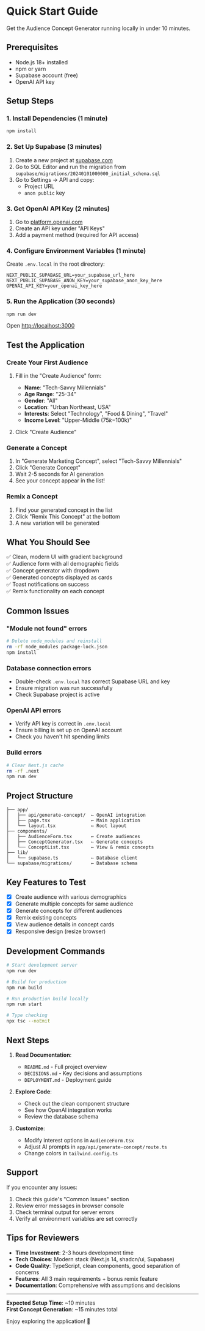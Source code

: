 # Quick Start Guide

Get the Audience Concept Generator running locally in under 10 minutes.

## Prerequisites

- Node.js 18+ installed
- npm or yarn
- Supabase account (free)
- OpenAI API key

## Setup Steps

### 1. Install Dependencies (1 minute)

```bash
npm install
```

### 2. Set Up Supabase (3 minutes)

1. Create a new project at [supabase.com](https://supabase.com)
2. Go to SQL Editor and run the migration from `supabase/migrations/20240101000000_initial_schema.sql`
3. Go to Settings → API and copy:
   - Project URL
   - `anon public` key

### 3. Get OpenAI API Key (2 minutes)

1. Go to [platform.openai.com](https://platform.openai.com)
2. Create an API key under "API Keys"
3. Add a payment method (required for API access)

### 4. Configure Environment Variables (1 minute)

Create `.env.local` in the root directory:

```env
NEXT_PUBLIC_SUPABASE_URL=your_supabase_url_here
NEXT_PUBLIC_SUPABASE_ANON_KEY=your_supabase_anon_key_here
OPENAI_API_KEY=your_openai_key_here
```

### 5. Run the Application (30 seconds)

```bash
npm run dev
```

Open [http://localhost:3000](http://localhost:3000)

## Test the Application

### Create Your First Audience

1. Fill in the "Create Audience" form:
   - **Name**: "Tech-Savvy Millennials"
   - **Age Range**: "25-34"
   - **Gender**: "All"
   - **Location**: "Urban Northeast, USA"
   - **Interests**: Select "Technology", "Food & Dining", "Travel"
   - **Income Level**: "Upper-Middle ($75k-$100k)"

2. Click "Create Audience"

### Generate a Concept

1. In "Generate Marketing Concept", select "Tech-Savvy Millennials"
2. Click "Generate Concept"
3. Wait 2-5 seconds for AI generation
4. See your concept appear in the list!

### Remix a Concept

1. Find your generated concept in the list
2. Click "Remix This Concept" at the bottom
3. A new variation will be generated

## What You Should See

✅ Clean, modern UI with gradient background  
✅ Audience form with all demographic fields  
✅ Concept generator with dropdown  
✅ Generated concepts displayed as cards  
✅ Toast notifications on success  
✅ Remix functionality on each concept  

## Common Issues

### "Module not found" errors
```bash
# Delete node_modules and reinstall
rm -rf node_modules package-lock.json
npm install
```

### Database connection errors
- Double-check `.env.local` has correct Supabase URL and key
- Ensure migration was run successfully
- Check Supabase project is active

### OpenAI API errors
- Verify API key is correct in `.env.local`
- Ensure billing is set up on OpenAI account
- Check you haven't hit spending limits

### Build errors
```bash
# Clear Next.js cache
rm -rf .next
npm run dev
```

## Project Structure

```
├── app/
│   ├── api/generate-concept/  ← OpenAI integration
│   ├── page.tsx               ← Main application
│   └── layout.tsx             ← Root layout
├── components/
│   ├── AudienceForm.tsx       ← Create audiences
│   ├── ConceptGenerator.tsx   ← Generate concepts
│   └── ConceptList.tsx        ← View & remix concepts
├── lib/
│   └── supabase.ts            ← Database client
└── supabase/migrations/       ← Database schema
```

## Key Features to Test

- [x] Create audience with various demographics
- [x] Generate multiple concepts for same audience
- [x] Generate concepts for different audiences
- [x] Remix existing concepts
- [x] View audience details in concept cards
- [x] Responsive design (resize browser)

## Development Commands

```bash
# Start development server
npm run dev

# Build for production
npm run build

# Run production build locally
npm run start

# Type checking
npx tsc --noEmit
```

## Next Steps

1. **Read Documentation**:
   - `README.md` - Full project overview
   - `DECISIONS.md` - Key decisions and assumptions
   - `DEPLOYMENT.md` - Deployment guide

2. **Explore Code**:
   - Check out the clean component structure
   - See how OpenAI integration works
   - Review the database schema

3. **Customize**:
   - Modify interest options in `AudienceForm.tsx`
   - Adjust AI prompts in `app/api/generate-concept/route.ts`
   - Change colors in `tailwind.config.ts`

## Support

If you encounter any issues:

1. Check this guide's "Common Issues" section
2. Review error messages in browser console
3. Check terminal output for server errors
4. Verify all environment variables are set correctly

## Tips for Reviewers

- **Time Investment**: 2-3 hours development time
- **Tech Choices**: Modern stack (Next.js 14, shadcn/ui, Supabase)
- **Code Quality**: TypeScript, clean components, good separation of concerns
- **Features**: All 3 main requirements + bonus remix feature
- **Documentation**: Comprehensive with assumptions and decisions

---

**Expected Setup Time**: ~10 minutes  
**First Concept Generation**: ~15 minutes total  

Enjoy exploring the application! 🚀
